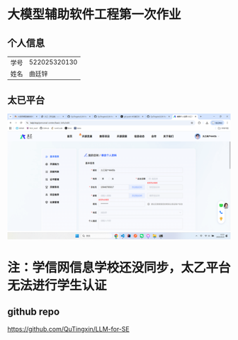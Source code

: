 # 大模型辅助软件工程第一次作业

## 个人信息

|||
|---|---|
|学号|522025320130|
|姓名|曲廷锌|

## 太已平台
![](./太乙.png)

# 注：学信网信息学校还没同步，太乙平台无法进行学生认证


## github repo

https://github.com/QuTingxin/LLM-for-SE